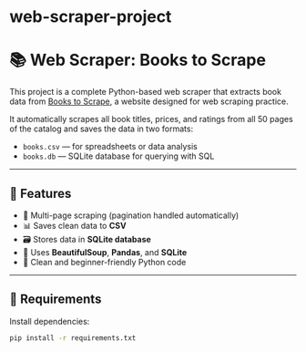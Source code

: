 # web-scraper-project
# 📚 Web Scraper: Books to Scrape

This project is a complete Python-based web scraper that extracts book data from [Books to Scrape](http://books.toscrape.com), a website designed for web scraping practice.

It automatically scrapes all book titles, prices, and ratings from all 50 pages of the catalog and saves the data in two formats:

- `books.csv` — for spreadsheets or data analysis
- `books.db` — SQLite database for querying with SQL

---

## 🚀 Features

- 🔄 Multi-page scraping (pagination handled automatically)
- 📊 Saves clean data to **CSV**
- 🗃️ Stores data in **SQLite database**
- 🧹 Uses **BeautifulSoup**, **Pandas**, and **SQLite**
- 🧠 Clean and beginner-friendly Python code

---

## 🔧 Requirements

Install dependencies:

```bash
pip install -r requirements.txt
